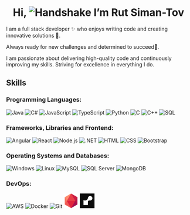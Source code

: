#  <h1 align="center">Hi, <img src="https://user-images.githubusercontent.com/74038190/214644152-52f47eb3-5e31-4f47-8758-05c9468d5596.gif" alt="Handshake" width="40" height="40"/> I’m Rut Siman-Tov</h1>

    
<P> I am a full stack developer ✨ who enjoys writing code  and creating innovative solutions 🔬.</p>
<P>Always ready for new challenges and determined to succeed🚀.</p>
<P>I am passionate about delivering high-quality code and continuously improving my skills. Striving for excellence in everything I do. </p>




## Skills

### Programming Languages:
<p align="left">
  <img src="https://cdn.jsdelivr.net/gh/devicons/devicon/icons/java/java-original.svg" alt="Java" title="Java" width="40" height="40"/>
  <img src="https://cdn.jsdelivr.net/gh/devicons/devicon/icons/csharp/csharp-original.svg" alt="C#" title="C#" width="40" height="40"/>
  <img src="https://cdn.jsdelivr.net/gh/devicons/devicon/icons/javascript/javascript-original.svg" alt="JavaScript" title="JavaScript" width="40" height="40"/>
  <img src="https://cdn.jsdelivr.net/gh/devicons/devicon/icons/typescript/typescript-original.svg" alt="TypeScript" title="TypeScript" width="40" height="40"/>
  <img src="https://cdn.jsdelivr.net/gh/devicons/devicon/icons/python/python-original.svg" alt="Python" title="Python" width="40" height="40"/>
  <img src="https://cdn.jsdelivr.net/gh/devicons/devicon/icons/c/c-original.svg" alt="C" title="C" width="40" height="40"/>
  <img src="https://cdn.jsdelivr.net/gh/devicons/devicon/icons/cplusplus/cplusplus-original.svg" alt="C++" title="C++" width="40" height="40"/>
  <img src="https://cdn.jsdelivr.net/gh/devicons/devicon/icons/mysql/mysql-original.svg" alt="SQL" title="SQL" width="40" height="40"/>
</p>

### Frameworks, Libraries and Frontend:
<p align="left">
  <img src="https://cdn.jsdelivr.net/gh/devicons/devicon/icons/angularjs/angularjs-original.svg" alt="Angular" title="Angular" width="40" height="40"/>
  <img src="https://cdn.jsdelivr.net/gh/devicons/devicon/icons/react/react-original.svg" alt="React" title="React" width="40" height="40"/>
  <img src="https://cdn.jsdelivr.net/gh/devicons/devicon/icons/nodejs/nodejs-original.svg" alt="Node.js" title="Node.js" width="40" height="40"/>
  <img src="https://cdn.jsdelivr.net/gh/devicons/devicon/icons/dotnetcore/dotnetcore-original.svg" alt=".NET" title=".NET" width="40" height="40"/>
  <img src="https://cdn.jsdelivr.net/gh/devicons/devicon/icons/html5/html5-original.svg" alt="HTML" title="HTML" width="40" height="40"/>
  <img src="https://cdn.jsdelivr.net/gh/devicons/devicon/icons/css3/css3-original.svg" alt="CSS" title="CSS" width="40" height="40"/>
  <img src="https://cdn.jsdelivr.net/gh/devicons/devicon/icons/bootstrap/bootstrap-original.svg" alt="Bootstrap" title="Bootstrap" width="40" height="40"/>
</p>

###  Operating Systems and Databases:
<p align="left">
  <img src="https://cdn.jsdelivr.net/gh/devicons/devicon/icons/windows8/windows8-original.svg" alt="Windows"  title="Windows" width="40" height="40"/>
  <img src="https://cdn.jsdelivr.net/gh/devicons/devicon/icons/linux/linux-original.svg" alt="Linux" title="Linux" width="40" height="40"/>
  <img src="https://cdn.jsdelivr.net/gh/devicons/devicon/icons/mysql/mysql-original.svg" alt="MySQL" title="MySQL" width="40" height="40"/>
  <img src="https://cdn.jsdelivr.net/gh/devicons/devicon/icons/microsoftsqlserver/microsoftsqlserver-plain.svg" alt="SQL Server" title="SQL Server" width="40" height="40"/>
  <img src="https://cdn.jsdelivr.net/gh/devicons/devicon/icons/mongodb/mongodb-original.svg" alt="MongoDB"  title="MongoDB" width="40" height="40"/>
</p>

###  DevOps:
<p align="left">
  <img src="https://cdn.jsdelivr.net/gh/devicons/devicon/icons/amazonwebservices/amazonwebservices-plain-wordmark.svg" alt="AWS" title="AWS" width="40" height="40"/>
  <img src="https://cdn.jsdelivr.net/gh/devicons/devicon/icons/docker/docker-original.svg" alt="Docker" title="Docker" width="40" height="40"/>
  <img src="https://cdn.jsdelivr.net/gh/devicons/devicon/icons/git/git-original.svg" alt="Git" title="Git" width="40" height="40"/>
 <img src="https://github.com/rutSimanTov/game-store/blob/main/images/clever%20cloudpng.png" alt="Clever-Cloud" title="Clever-Cloud" width="40" height="40"/> 
<img src="https://github.com/rutSimanTov/game-store/blob/main/images/render.png" alt="Render" title="Render Cloud" width="40" height="40"/>
 
 


</p>





